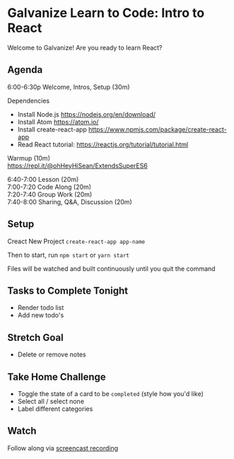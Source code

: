 # Galvanize Learn to Code: Intro to React

Welcome to Galvanize! Are you ready to learn React?

## Agenda

6:00-6:30p Welcome, Intros, Setup (30m)

Dependencies
- Install Node.js https://nodejs.org/en/download/
- Install Atom https://atom.io/
- Install create-react-app https://www.npmjs.com/package/create-react-app
- Read React tutorial: https://reactjs.org/tutorial/tutorial.html

Warmup (10m)  
https://repl.it/@ohHeyHiSean/ExtendsSuperES6

6:40-7:00 Lesson (20m)  
7:00-7:20 Code Along (20m)  
7:20-7:40 Group Work (20m)  
7:40-8:00 Sharing, Q&A, Discussion (20m)

## Setup

Creact New Project
`create-react-app app-name`

Then to start, run `npm start` or `yarn start`

Files will be watched and built continuously until you quit the command

## Tasks to Complete Tonight

- Render todo list
- Add new todo's

## Stretch Goal

- Delete or remove notes

## Take Home Challenge

- Toggle the state of a card to be `completed` (style how you'd like)
- Select all / select none
- Label different categories

## Watch

Follow along via [screencast recording](https://www.youtube.com/watch?v=0c4R36ML6rM)
